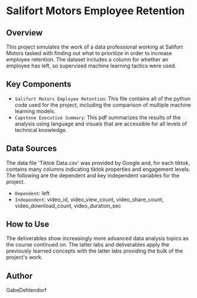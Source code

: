 # Salifort Motors Employee Retention

## Overview
This project simulates the work of a data professional working at Salifort Motors tasked with finding out what to prioritize in order to increase employee retention.
The dataset includes a column for whether an employee has left, so supervised machine learning tactics were used.

## Key Components

* `Salifort Motors Employee Retention`: This file contains all of the python code used for the project, including the comparison of multiple machine learning models.
* `Capstone Executive Summary`: This pdf summarizes the results of the analysis using language and visuals that are accessible for all levels of technical knowledge.

## Data Sources

The data file 'Tiktok Data.csv' was provided by Google and, for each tiktok, contains many columns indicating tiktok properties and engagement levels. The following are the dependent and key independent variables for the project.
* `Dependent`: left
* `Independent`: video_id, video_view_count, video_share_count, video_download_count, video_duration_sec


## How to Use

The deliverables show increasingly more advanced data analysis topics as the course continued on. The latter labs and deliverables apply the previously learned concepts with the latter labs providing the bulk of the project's work.

## Author

GabeDehlendorf
